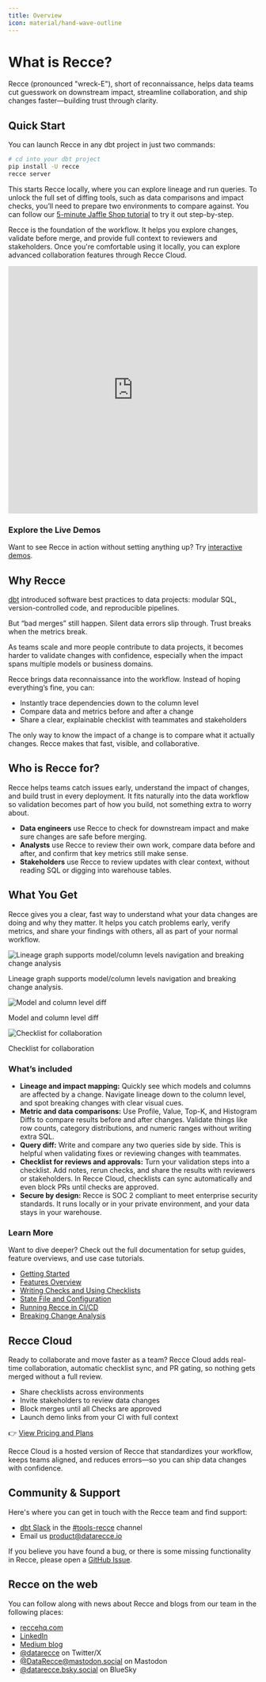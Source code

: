 ```yaml
---
title: Overview
icon: material/hand-wave-outline
---
```



# What is Recce?

Recce (pronounced "wreck-E"), short of reconnaissance, helps data teams cut guesswork on downstream impact, streamline collaboration, and ship changes faster—building trust through clarity.

## Quick Start

You can launch Recce in any dbt project in just two commands:

```bash
# cd into your dbt project
pip install -U recce
recce server
```

This starts Recce locally, where you can explore lineage and run queries. To unlock the full set of diffing tools, such as data comparisons and impact checks, you’ll need to prepare two environments to compare against. You can follow our [5-minute Jaffle Shop tutorial](https://docs.reccehq.com/get-started-jaffle-shop/) to try it out step-by-step.

Recce is the foundation of the workflow. It helps you explore changes, validate before merge, and provide full context to reviewers and stakeholders. Once you're comfortable using it locally, you can explore advanced collaboration features through Recce Cloud.

<iframe src="https://www.loom.com/embed/77a85411dbd046bf802d7786b2d47bf5?sid=40245a99-03d7-4687-b5fb-3d509489fc3b" frameborder="0" webkitallowfullscreen mozallowfullscreen allowfullscreen style="width: 100%; height: 500px;"></iframe>

### Explore the Live Demos

Want to see Recce in action without setting anything up? Try [interactive demos](https://reccehq.com/demo/). 

## Why Recce

[dbt](https://www.getdbt.com/) introduced software best practices to data projects: modular SQL, version-controlled code, and reproducible pipelines.

But “bad merges” still happen. Silent data errors slip through. Trust breaks when the metrics break.

As teams scale and more people contribute to data projects, it becomes harder to validate changes with confidence, especially when the impact spans multiple models or business domains.

Recce brings data reconnaissance into the workflow. Instead of hoping everything’s fine, you can:

- Instantly trace dependencies down to the column level
- Compare data and metrics before and after a change
- Share a clear, explainable checklist with teammates and stakeholders

The only way to know the impact of a change is to compare what it actually changes. Recce makes that fast, visible, and collaborative.

## Who is Recce for?

Recce helps teams catch issues early, understand the impact of changes, and build trust in every deployment. It fits naturally into the data workflow so validation becomes part of how you build, not something extra to worry about.

- **Data engineers** use Recce to check for downstream impact and make sure changes are safe before merging.
- **Analysts** use Recce to review their own work, compare data before and after, and confirm that key metrics still make sense.
- **Stakeholders** use Recce to review updates with clear context, without reading SQL or digging into warehouse tables.

## What You Get

Recce gives you a clear, fast way to understand what your data changes are doing and why they matter. It helps you catch problems early, verify metrics, and share your findings with others, all as part of your normal workflow.

![Lineage graph supports model/column levels navigation and breaking change analysis](assets/images/home/lineage-readme1.png)

Lineage graph supports model/column levels navigation and breaking change analysis.

![Model and column level diff](assets/images/home/diff-readme2.png)

Model and column level diff

![Checklist for collaboration](assets/images/home/checklist-readme3.png)

Checklist for collaboration

### What’s included

- **Lineage and impact mapping:** Quickly see which models and columns are affected by a change. Navigate lineage down to the column level, and spot breaking changes with clear visual cues.
- **Metric and data comparisons:** Use Profile, Value, Top-K, and Histogram Diffs to compare results before and after changes. Validate things like row counts, category distributions, and numeric ranges without writing extra SQL.
- **Query diff:** Write and compare any two queries side by side. This is helpful when validating fixes or reviewing changes with teammates.
- **Checklist for reviews and approvals:** Turn your validation steps into a checklist. Add notes, rerun checks, and share the results with reviewers or stakeholders. In Recce Cloud, checklists can sync automatically and even block PRs until checks are approved.
- **Secure by design:** Recce is SOC 2 compliant to meet enterprise security standards. It runs locally or in your private environment, and your data stays in your warehouse.

### Learn More

Want to dive deeper? Check out the full documentation for setup guides, feature overviews, and use case tutorials.

- [Getting Started](https://docs.reccehq.com/get-started/)
- [Features Overview](https://docs.reccehq.com/features/lineage/)
- [Writing Checks and Using Checklists](https://docs.reccehq.com/features/checklist/)
- [State File and Configuration](https://docs.reccehq.com/features/state-file/)
- [Running Recce in CI/CD](https://docs.reccehq.com/guides/scenario-ci/)
- [Breaking Change Analysis](https://docs.reccehq.com/features/breaking-change-analysis/)

## Recce Cloud

Ready to collaborate and move faster as a team? Recce Cloud adds real-time collaboration, automatic checklist sync, and PR gating, so nothing gets merged without a full review.

- Share checklists across environments
- Invite stakeholders to review data changes
- Block merges until all Checks are approved
- Launch demo links from your CI with full context

👉 [View Pricing and Plans](https://reccehq.com/pricing)

Recce Cloud is a hosted version of Recce that standardizes your workflow, keeps teams aligned, and reduces errors—so you can ship data changes with confidence.

## Community & Support

Here's where you can get in touch with the Recce team and find support:

- [dbt Slack](https://www.getdbt.com/community/join-the-community) in the [#tools-recce](https://getdbt.slack.com/archives/C05C28V7CPP) channel
- Email us [product@datarecce.io](mailto:product@datarecce.io)

If you believe you have found a bug, or there is some missing functionality in Recce, please open a [GitHub Issue](https://github.com/DataRecce/recce/issues).

## Recce on the web

You can follow along with news about Recce and blogs from our team in the following places:

- [reccehq.com](https://reccehq.com/)
- [LinkedIn](https://www.linkedin.com/company/datarecce)
- [Medium blog](https://medium.com/inthepipeline)
- [@datarecce](https://x.com/DataRecce) on Twitter/X
- [@DataRecce@mastodon.social](https://mastodon.social/@DataRecce) on Mastodon
- [@datarecce.bsky.social](https://bsky.app/profile/datarecce.bsky.social) on BlueSky
